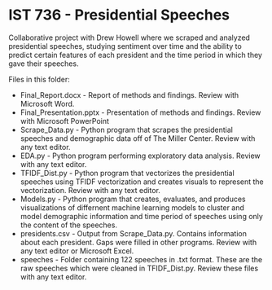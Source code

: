 # IST 736 - Presidential Speeches
Collaborative project with Drew Howell where we scraped and analyzed presidential speeches, studying sentiment over time and the ability to predict certain features of each president and the time period in which they gave their speeches.

Files in this folder:
  - Final_Report.docx - Report of methods and findings. Review with Microsoft Word.
  - Final_Presentation.pptx - Presentation of methods and findings. Review with Microsoft PowerPoint
  - Scrape_Data.py - Python program that scrapes the presidential speeches and demographic data off of The Miller Center. Review with any text editor.
  - EDA.py - Python program performing exploratory data analysis. Review with any text editor.
  - TFIDF_Dist.py - Python program that vectorizes the presidential speeches using TFIDF vectorization and creates visuals to represent the vectorization. Review with any text editor.
  - Models.py - Python program that creates, evaluates, and produces visualizations of differnent machine learning models to cluster and model demographic information and time period of speeches using only the content of the speeches.
  - presidents.csv - Output from Scrape_Data.py. Contains information about each president. Gaps were filled in other programs. Review with any text editor or Microsoft Excel.
  - speeches - Folder containing 122 speeches in .txt format. These are the raw speeches which were cleaned in TFIDF_Dist.py. Review these files with any text editor.
  
